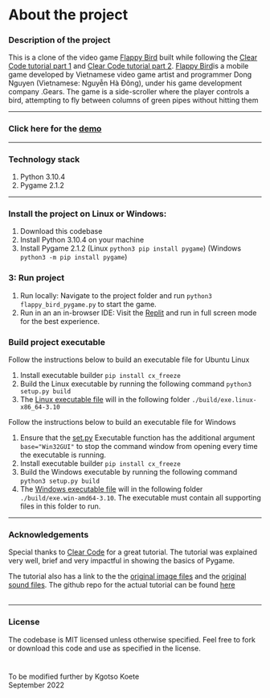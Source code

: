 # About the project

### Description of the project

This is a clone of the video game [Flappy Bird](https://en.wikipedia.org/wiki/Flappy_Bird) built while following the [Clear Code tutorial part 1](https://youtu.be/UZg49z76cLw) and [Clear Code tutorial part 2](https://youtu.be/XRw1FUEsSv4). [Flappy Bird](https://en.wikipedia.org/wiki/Flappy_Bird)is a mobile game developed by Vietnamese video game artist and programmer Dong Nguyen (Vietnamese: Nguyễn Hà Đông), under his game development company .Gears. The game is a side-scroller where the player controls a bird, attempting to fly between columns of green pipes without hitting them

---

### Click here for the [demo](https://replit.com/@KgotsoKoete/Flappy-Bird-Pygame?v=1)

---

### Technology stack

1. Python 3.10.4
2. Pygame 2.1.2

---

### Install the project on Linux or Windows:

1. Download this codebase
2. Install Python 3.10.4 on your machine
3. Install Pygame 2.1.2 (Linux `python3 pip install pygame`) (Windows `python3 -m pip install pygame`)

### 3: Run project

1. Run locally: Navigate to the project folder and run `python3 flappy_bird_pygame.py` to start the game.
2. Run in an an in-browser IDE: Visit the [Replit](https://replit.com/@KgotsoKoete/Flappy-Bird-Pygame?v=1) and run in full screen mode for the best experience.

### Build project executable

Follow the instructions below to build an executable file for Ubuntu Linux

1. Install executable builder `pip install cx_freeze`
2. Build the Linux executable by running the following command `python3 setup.py build`
3. The [Linux executable file](./build/exe.linux-x86_64-3.10/flappy_bird_pygame) will in the following folder `./build/exe.linux-x86_64-3.10`

Follow the instructions below to build an executable file for Windows

1. Ensure that the [set.py](./setup.py) Executable function has the additional argument `base="Win32GUI"` to stop the command window from opening every time the executable is running.
2. Install executable builder `pip install cx_freeze`
3. Build the Windows executable by running the following command `python3 setup.py build`
4. The [Windows executable file](./build/exe.win-amd64-3.10/flappy_bird_pygame.exe) will in the following folder `./build/exe.win-amd64-3.10`. The executable must contain all supporting files in this folder to run.

---

### Acknowledgements

Special thanks to [Clear Code](https://www.youtube.com/c/ClearCode) for a great tutorial. The tutorial was explained very well, brief and very impactful in showing the basics of Pygame.

The tutorial also has a link to the the [original image files](https://github.com/samuelcust/flappy-bird-assets) and the [original sound files](https://www.sounds-resource.com/mobile/flappybird/sound/5309/). The github repo for the actual tutorial can be found [here](https://github.com/clear-code-projects/FlappyBird_Python)
<br/>
<br/>

---

### License

The codebase is MIT licensed unless otherwise specified. Feel free to fork or download this code and use as specified in the license.

#

To be modified further by Kgotso Koete
<br/>
September 2022
